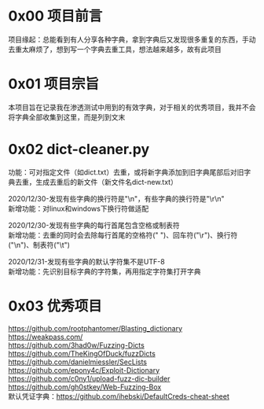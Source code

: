 # 0x00 项目前言
项目缘起：总能看到有人分享各种字典，拿到字典后又发现很多重复的东西，手动去重太麻烦了，想到写一个字典去重工具，想法越来越多，故有此项目

# 0x01 项目宗旨
本项目旨在记录我在渗透测试中用到的有效字典，对于相关的优秀项目，我并不会将字典全部收集到这里，而是列到文末

# 0x02 dict-cleaner.py
功能：可对指定文件（如dict.txt）去重，或将新字典添加到旧字典尾部后对旧字典去重，生成去重后的新文件（新文件名dict-new.txt）

2020/12/30-发现有些字典的换行符是"\n"，有些字典的换行符是"\r\n"  
新增功能：对linux和windows下换行符做适配

2020/12/30-发现有些字典的每行首尾包含空格或制表符  
新增功能：去重的同时会去除每行首尾的空格符(" ")、回车符("\r")、换行符("\n")、制表符("\t")

2020/12/31-发现有些字典的默认字符集不是UTF-8  
新增功能：先识别目标字典的字符集，再用指定字符集打开字典

# 0x03 优秀项目
https://github.com/rootphantomer/Blasting_dictionary  
https://weakpass.com/  
https://github.com/3had0w/Fuzzing-Dicts  
https://github.com/TheKingOfDuck/fuzzDicts  
https://github.com/danielmiessler/SecLists  
https://github.com/epony4c/Exploit-Dictionary  
https://github.com/c0ny1/upload-fuzz-dic-builder  
https://github.com/gh0stkey/Web-Fuzzing-Box  
默认凭证字典：https://github.com/ihebski/DefaultCreds-cheat-sheet
